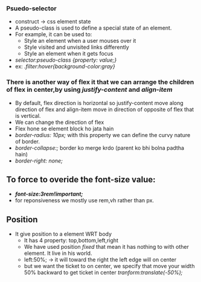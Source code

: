 ### Psuedo-selector
* construct -> css element state 
* A pseudo-class is used to define a special state of an element.
* For example, it can be used to:
    * Style an element when a user mouses over it
    * Style visited and unvisited links differently
    * Style an element when it gets focus
* *selector:pseudo-class {property: value;}*
* ex: *.filter:hover{background-color:gray}*

### There is another way of flex it that we can arrange the children of flex in center,by using *justify-content* and *align-item*
* By default, flex direction is horizontal so justify-content move along direction of flex and align-item move in direction of opposite of flex that is vertical.
* We can change the direction of flex
* Flex hone se element block ho jata hain
* *border-radius: 10px;*  with this property we can define the curvy nature of border.
* *border-collapse:;* border ko merge krdo (parent ko bhi bolna padtha hain)
* *border-right: none;* 


## To force to overide the font-size value:
* ***font-size:3rem!important;***
* for reponsiveness we mostly use rem,vh rather than px.

## Position
* It give position to a element WRT body
    * It has 4 property: top,bottom,left,right
    * We have used position *fixed* that mean it has nothing to with other element. It live in his world.
    * left:50%; -> it will toward the right the left edge will on center
    * but we want the ticket to on center, we specify that move your width 50% backward to get ticket in center *tranform:translate(-50%);*